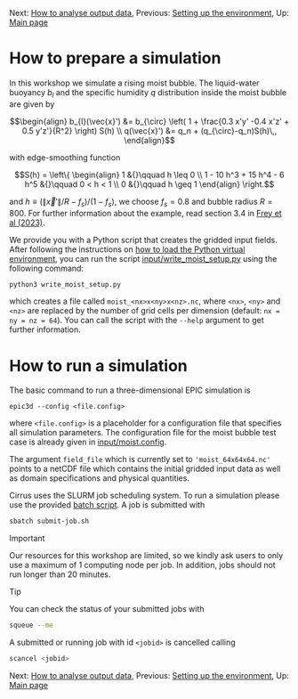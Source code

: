 Next: [How to analyse output data](04-plotting.md), Previous: [Setting up the environment](02-setup_environment.md), Up: [Main page](../README.md)

# How to prepare a simulation
In this workshop we simulate a rising moist bubble. The liquid-water buoyancy $b_l$ and the specific humidity $q$
distribution inside the moist bubble are given by

```math
\begin{align}
    b_{l}(\vec{x}') &= b_{\circ}
                     \left(
                         1 + \frac{0.3 x'y' -0.4 x'z' + 0.5 y'z'}{R^2}
                     \right)
                     S(h) \\
    q(\vec{x}') &= q_n + (q_{\circ}-q_n)S(h)\,,
\end{align}
```

with edge-smoothing function

```math
S(h) =
\left\{
\begin{align}
1 &{}\qquad h \leq 0 \\
1 - 10 h^3 + 15 h^4 - 6 h^5 &{}\qquad 0 < h < 1 \\
0 &{}\qquad h \geq 1
\end{align}
\right.
```

and $h\equiv(\|\vec{x}'\|/R-f_s)/(1-f_s)$, we choose $f_s=0.8$ and bubble radius $R = 800$.
For further information about the example, read section 3.4 in [Frey et al (2023)](https://doi.org/10.1016/j.jcpx.2023.100136).

We provide you with a Python script that creates the gridded input fields. After following the instructions on
[how to load the Python virtual environment](02-setup_environment.md#how-to-load-the-python-virtual-environment),
you can run the script [input/write_moist_setup.py](../input/write_moist_setup.py) using the following command:

```bash
python3 write_moist_setup.py
```

which creates a file called `moist_<nx>x<ny>x<nz>.nc`, where `<nx>`, `<ny>` and `<nz>` are replaced by the number of grid cells per dimension (default: `nx = ny = nz = 64`).
You can call the script with the `--help` argument to get further information.



# How to run a simulation

The basic command to run a three-dimensional EPIC simulation is

```
epic3d --config <file.config>
```

where `<file.config>` is a placeholder for a configuration file that specifies all simulation parameters.
The configuration file for the moist bubble test case is already given in [input/moist.config](../input/moist.config).

The argument `field_file` which is currently set to `'moist_64x64x64.nc'` points to a netCDF file
which contains the initial gridded input data as well as domain specifications and physical quantities.

Cirrus uses the SLURM job scheduling system. To run a simulation please use the provided [batch script](../input/submit-job.sh).
A job is submitted with

```bash
sbatch submit-job.sh
```

> [!IMPORTANT]
> Our resources for this workshop are limited, so we kindly ask users to only use a maximum of 1 computing node per job.
> In addition, jobs should not run longer than 20 minutes.

> [!TIP]
> You can check the status of your submitted jobs with
> 
> ```bash
> squeue --me
> ```
> 
> A submitted or running job with id `<jobid>`  is cancelled calling
> 
> ```bash
> scancel <jobid>
> ```

Next: [How to analyse output data](04-plotting.md), Previous: [Setting up the environment](02-setup_environment.md), Up: [Main page](../README.md)
